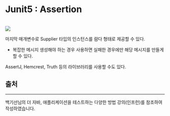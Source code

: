 # Junit5 : Assertion
<br>

<img src="https://user-images.githubusercontent.com/62128211/133369629-35c70b24-ddb8-44a4-bb4c-c6e0715bf342.png">

<br>

마지막 매개변수로 Supplier<String> 타입의 인스턴스를 람다 형태로 제공할 수 있다.
- 복잡한 메시지 생성해야 하는 경우 사용하면 실패한 경우에만 해당 메시지를 만들게 할 수 있다.

AssertJ, Hemcrest, Truth 등의 라이브러리를 사용할 수도 있다.

## 출처 
---
백기선님의 더 자바, 애플리케이션을 테스트하는 다양한 방법 강의(인프런)를 참조하여 작성하였습니다.